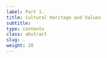 ```yaml
---
label: Part 1.
title: Cultural Heritage and Values
subtitle:
type: contents
class: abstract
slug: .
weight: 20
---
```

